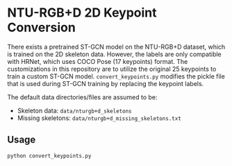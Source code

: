 # NTU-RGB+D 2D Keypoint Conversion

There exists a pretrained ST-GCN model on the NTU-RGB+D dataset, which is trained on the 2D skeleton data. However, the labels are only compatible with HRNet, which uses COCO Pose (17 keypoints) format. The customizations in this repository are to utilize the original 25 keypoints to train a custom ST-GCN model. `convert_keypoints.py` modifies the pickle file that is used during ST-GCN training by replacing the keypoint labels.

The default data directories/files are assumed to be:

- Skeleton data: `data/nturgb+d_skeletons`
- Missing skeletons: `data/nturgb+d_missing_skeletons.txt`

## Usage

```bash
python convert_keypoints.py
```
